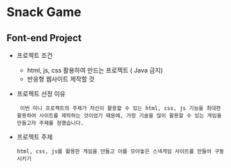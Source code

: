 # Snack Game 
## Font-end Project
- 프로젝트 조건
  - html, js, css 활용하여 만드는 프로젝트 ( Java 금지)
  - 반응형 웹사이트 제작할 것


- 프로젝트 선정 이유
   ```
    이번 미니 프로젝트의 주제가 자신이 활용할 수 있는 html, css, js 기능을 최대한 활용하여 사이트를 제작하는 것이었기 때문에, 가장 기술을 많이 활용할 수 있는 게임을 만들고자 주제를 정했습니다.
    ```
- 프로젝트 주제
    ```
    html, css, js를 활용한 게임을 만들고 이를 모아놓은 스낵게임 사이트를 만들어 구동 시키기
    ```